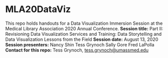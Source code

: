 # MLA20DataViz
This repo holds handouts for a Data Visualization Immersion Session at the Medical Library Association 2020 Annual Conference. 
**Session title:** Part II: Revisioning Data Visualization Services and Training: Data Storytelling and Data Visualization Lessons from the Field
**Session date:** August 13, 2020
**Session presenters:**
Nancy Shin
Tess Grynoch
Sally Gore
Fred LaPolla
**Contact for this repo:** Tess Grynoch, [tess.grynoch@umassmed.edu](mailto:tess.grynoch@umassmed.edu)

